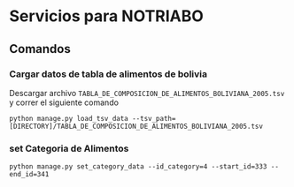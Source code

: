 # Servicios para NOTRIABO

## Comandos

### Cargar datos de tabla de alimentos de bolivia

Descargar archivo `TABLA_DE_COMPOSICION_DE_ALIMENTOS_BOLIVIANA_2005.tsv` y correr el siguiente comando

```
python manage.py load_tsv_data --tsv_path=[DIRECTORY]/TABLA_DE_COMPOSICION_DE_ALIMENTOS_BOLIVIANA_2005.tsv
```

### set Categoria de Alimentos

```
python manage.py set_category_data --id_category=4 --start_id=333 --end_id=341
```